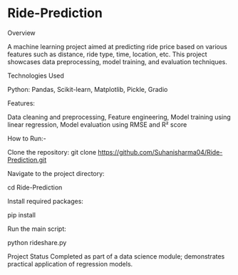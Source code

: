 # Ride-Prediction


Overview

A machine learning project aimed at predicting ride price based on various features such as distance, ride type, time, location, etc. This project showcases data preprocessing, model training, and evaluation techniques.


Technologies Used

Python:
Pandas,
Scikit-learn,
Matplotlib,
Pickle,
Gradio


Features:

Data cleaning and preprocessing,
Feature engineering,
Model training using linear regression,
Model evaluation using RMSE and R² score


How to Run:-

Clone the repository:
git clone https://github.com/Suhanisharma04/Ride-Prediction.git


Navigate to the project directory:

cd Ride-Prediction


Install required packages:

pip install


Run the main script:

python rideshare.py



Project Status
Completed as part of a data science module; demonstrates practical application of regression models.
